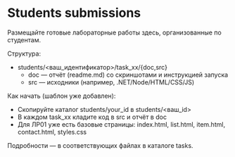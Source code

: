 # Students submissions

Размещайте готовые лабораторные работы здесь, организованные по студентам.

Структура:
- students/<ваш_идентификатор>/task_xx/{doc,src}
  - doc — отчёт (readme.md) со скриншотами и инструкцией запуска
  - src — исходники (например, .NET/Node/HTML/CSS/JS)

Как начать (шаблон уже добавлен):
- Скопируйте каталог students/your_id в students/<ваш_id>
- В каждом task_xx кладите код в src и отчёт в doc
- Для ЛР01 уже есть базовые страницы: index.html, list.html, item.html, contact.html, styles.css

Подробности — в соответствующих файлах в каталоге tasks.
